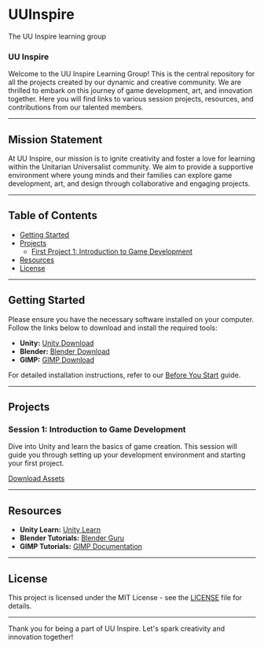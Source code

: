 # UUInspire
The UU Inspire learning group

### UU Inspire

Welcome to the UU Inspire Learning Group! This is the central repository for all the projects created by our dynamic and creative community. We are thrilled to embark on this journey of game development, art, and innovation together. Here you will find links to various session projects, resources, and contributions from our talented members.

---

## Mission Statement

At UU Inspire, our mission is to ignite creativity and foster a love for learning within the Unitarian Universalist community. We aim to provide a supportive environment where young minds and their families can explore game development, art, and design through collaborative and engaging projects.

---

## Table of Contents

- [Getting Started](#getting-started)
- [Projects](#projects)
  - [First Project 1: Introduction to Game Development](#session-1-introduction-to-game-development)
- [Resources](#resources)
- [License](#license)

---

## Getting Started

Please ensure you have the necessary software installed on your computer. Follow the links below to download and install the required tools:

- **Unity:** <a href="https://unity.com/" target="_blank">Unity Download</a>
- **Blender:** <a href="https://www.blender.org/" target="_blank">Blender Download</a>
- **GIMP:** <a href="https://www.gimp.org/" target="_blank">GIMP Download</a>

For detailed installation instructions, refer to our <a href="https://docs.google.com/document/d/1pRzRfC04XlTTN2ffdh4b3zUN7lxsSF6ggS-FJYHf_po/edit?usp=sharing" target="_blank">Before You Start</a> guide.

---

## Projects

### Session 1: Introduction to Game Development
Dive into Unity and learn the basics of game creation. This session will guide you through setting up your development environment and starting your first project.

<a href="https://github.com/centralfloridaattorney/UUInspire" target="_blank">Download Assets</a>

---

## Resources

- **Unity Learn:** <a href="https://learn.unity.com/" target="_blank">Unity Learn</a>
- **Blender Tutorials:** <a href="https://www.blenderguru.com/" target="_blank">Blender Guru</a>
- **GIMP Tutorials:** <a href="https://www.gimp.org/tutorials/" target="_blank">GIMP Documentation</a>

---

## License

This project is licensed under the MIT License - see the [LICENSE](LICENSE) file for details.

---

Thank you for being a part of UU Inspire. Let's spark creativity and innovation together!
